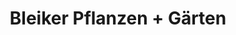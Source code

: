 ---
title: "Bleiker Pflanzen + Gärten"
url: /luetisburg-station/bleiker-pflanzen-gaerten/
shop: Garten-Center
---